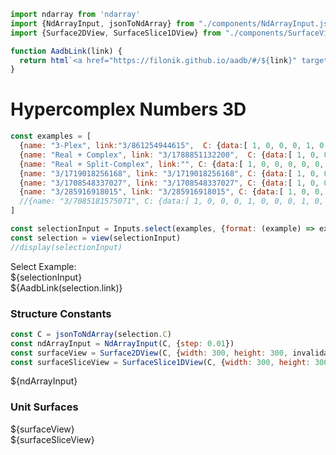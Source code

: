 <div style="display:none">
$$
\newcommand{\I}[1]{#1}
\newcommand{\K}[1]{#1}
\newcommand{\A}[1]{\mathbf{#1}}
\newcommand{\scalars}[2][]{\K{#2}\I{#1}}
\newcommand{\versors}[2][]{\A{#2}\I{#1}}
\newcommand{\xs}[1]{\scalars[^{#1}]{x}}
\newcommand{\ys}[1]{\scalars[^{#1}]{y}}
\newcommand{\zs}[1]{\scalars[^{#1}]{z}}
\newcommand{\es}[1]{\versors[_{#1}]{e}}
\newcommand{\fs}[1]{\versors[_{#1}]{f}}
\newcommand{\Xs}[2]{\scalars[_{#1}^{#2}]{X}}
\newcommand{\Ys}[2]{\scalars[_{#1}^{#2}]{Y}}
\newcommand{\Zs}[2]{\scalars[_{#1}^{#2}]{Z}}
\newcommand{\Cs}[3]{\scalars[_{#1#2}^{#3}]{C}}
$$
</div>

```js
import ndarray from 'ndarray'
import {NdArrayInput, jsonToNdArray} from "./components/NdArrayInput.js"
import {Surface2DView, SurfaceSlice1DView} from "./components/SurfaceView.js"

function AadbLink(link) {
  return html`<a href="https://filonik.github.io/aadb/#/${link}" target="_blank">AADB</a>`
}
```

# Hypercomplex Numbers 3D

<!--
$$
\A{x} = \xs{0}\es{0} + \xs{1}\es{1} + \xs{2}\es{2}
$$

## Examples
-->

```js
const examples = [
  {name: "3-Plex", link:"3/861254944615",  C: {data:[ 1, 0, 0, 0, 1, 0, 0, 0, 1, 0, 1, 0, 0, 0, 1, 1, 0, 0, 0, 0, 1, 1, 0, 0, 0, 1, 0 ], shape:[3,3,3]}},
  {name: "Real + Complex", link: "3/1788851132200",  C: {data:[ 1, 0, 0, 0, 0, 0, 0, 0, 0, 0, 0, 0, 0, 1, 0, 0, 0, 1, 0, 0, 0, 0, 0, 1, 0, -1, 0 ], shape:[3,3,3]}},
  {name: "Real + Split-Complex", link:"", C: {data:[ 1, 0, 0, 0, 0, 0, 0, 0, 0, 0, 0, 0, 0, 1, 0, 0, 0, 1, 0, 0, 0, 0, 0, 1, 0, 1, 0 ], shape:[3,3,3]}},
  {name: "3/1719018256168", link: "3/1719018256168", C: {data:[ 1, 0, 0, 0, 1, 0, 0, 0, 1, 0, 1, 0, 0, 0, 1, -1, 0, 0, 0, 0, 1, -1, 0, 0, 0, -1, 0 ], shape:[3,3,3]}},
  {name: "3/1708548337027", link: "3/1708548337027", C: {data:[ 1, 0, 0, 0, 1, 0, 0, 0, 1, 0, 1, 0, 0, 0, -1, 1, 0, 0, 0, 0, 1, 1, 0, 0, 0, -1, 0 ], shape:[3,3,3]}},
  {name: "3/285916918015", link: "3/285916918015", C: {data:[ 1, 0, 0, 0, 1, 0, 0, 0, 1, 0, 1, 0, 1, 0, 0, 0, 0, 0, 0, 0, 1, 0, 0, 0, 1, 0, 0 ], shape:[3,3,3]}},
  //{name: "3/7085181575071", C: {data:[ 1, 0, 0, 0, 1, 0, 0, 0, 1, 0, 1, 0, 1, 1, 1, -1, 0, 0, 0, 0, 1, -1, 0, 0, 1, -1, -1 ], shape:[3,3,3]}},
]

const selectionInput = Inputs.select(examples, {format: (example) => example.name})
const selection = view(selectionInput)
//display(selectionInput)
```

<p>
<div class="flex flex-row gap-2">
<div class="text-sm">Select Example:</div>
${selectionInput}
<div>
${AadbLink(selection.link)}
</div>
</div>
</p>

### Structure Constants

```js
const C = jsonToNdArray(selection.C)
const ndArrayInput = NdArrayInput(C, {step: 0.01})
const surfaceView = Surface2DView(C, {width: 300, height: 300, invalidation})
const surfaceSliceView = SurfaceSlice1DView(C, {width: 300, height: 300, invalidation})
```

${ndArrayInput}

### Unit Surfaces

<div class="card">
  ${surfaceView}
</div>

<div class="card">
  ${surfaceSliceView}
</div>
